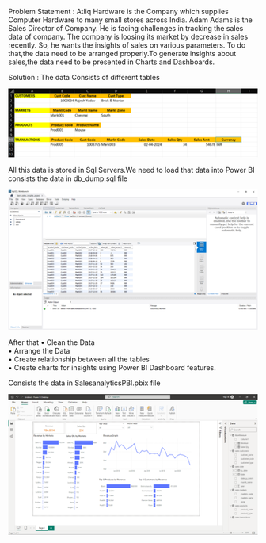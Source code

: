 Problem Statement : Atliq Hardware is the Company which supplies Computer Hardware to many small stores across India. Adam Adams is the Sales Director of Company. He is facing challenges in tracking the sales data of company. The company is loosing its market by decrease in sales recently. So, he wants the insights of sales on various parameters. To do that,the data need to be arranged properly.To generate insights about sales,the data need to be presented in Charts and Dashboards.

Solution : The data Consists of different tables

<img src="Assetss/Screenshot_Tables.png" alt="Tables" title="Tables">

All this data is stored in Sql Servers.We need to load that data into Power BI<br>
consists the data in db_dump.sql file

<img src="Assetss/Screenshot_SQLTABLES.png" alt="Tables" title="Tables">


After that 
•	Clean the Data<br>
•	Arrange the Data<br>
•	Create relationship between all the tables<br>
•	Create charts for insights using Power BI Dashboard features.<br>

Consists the data in SalesanalyticsPBI.pbix file

<img src="Assetss/Screenshot_Dashboard.png" alt="Tables" title="Tables">


